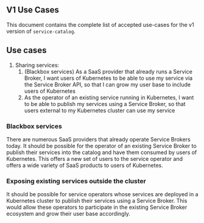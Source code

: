 ## V1 Use Cases

This document contains the complete list of accepted use-cases for the v1
version of `service-catalog`.

## Use cases

1.  Sharing services:
    1.  (Blackbox services) As a SaaS provider that already runs a Service
        Broker, I want users of Kubernetes to be able to use my service
        via the Service Broker API, so that I can grow my user base to
        include users of Kubernetes
    2.  As the operator of an existing service running in Kubernetes, I want to
        be able to publish my services using a Service Broker, so that users
        external to my Kubernetes cluster can use my service

### Blackbox services

There are numerous SaaS providers that already operate Service Brokers today.
It should be possible for the operator of an existing Service Broker to
publish their services into the catalog and have them consumed by users of
Kubernetes.  This offers a new set of users to the service operator and offers
a wide variety of SaaS products to users of Kubernetes.

### Exposing existing services outside the cluster

It should be possible for service operators whose services are deployed in a
Kubernetes cluster to publish their services using a Service Broker.  This
would allow these operators to participate in the existing Service Broker
ecosystem and grow their user base accordingly.
